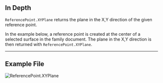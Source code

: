 ## In Depth
`ReferencePoint.XYPlane` returns the plane in the X,Y direction of the given reference point.

In the example below, a reference point is created at the center of a selected surface in the family document. The plane in the X,Y direction is then returned with `ReferencePoint.XYPlane`.


___
## Example File

![ReferencePoint.XYPlane](./Revit.Elements.ReferencePoint.XYPlane_img.jpg)

